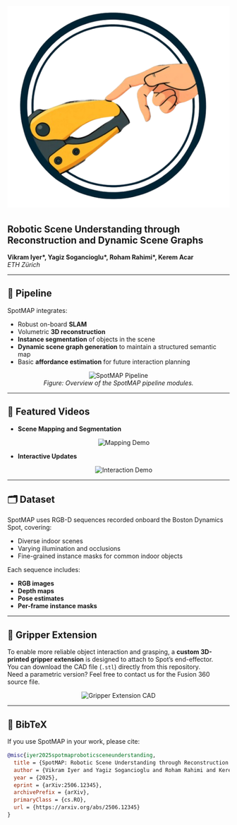 # ![SpotMAP Logo](images/spotmap_logo.png)

## Robotic Scene Understanding through Reconstruction and Dynamic Scene Graphs

**Vikram Iyer\*, Yagiz Sogancioglu\*, Roham Rahimi\*, Kerem Acar**  
*ETH Zürich*

---

## 📌 Pipeline

SpotMAP integrates:
- Robust on-board **SLAM**
- Volumetric **3D reconstruction**
- **Instance segmentation** of objects in the scene
- **Dynamic scene graph generation** to maintain a structured semantic map
- Basic **affordance estimation** for future interaction planning

<p align="center">
  <img src="images/pipeline_overview.png" alt="SpotMAP Pipeline" width="800"/>
  <br>
  <em>Figure: Overview of the SpotMAP pipeline modules.</em>
</p>

---

## 🎥 Featured Videos

- **Scene Mapping and Segmentation**  
  <p align="center">
    <img src="images/mapping_demo.gif" alt="Mapping Demo" width="600"/>
  </p>

- **Interactive Updates**  
  <p align="center">
    <img src="images/interaction_demo.gif" alt="Interaction Demo" width="600"/>
  </p>

---

## 🗂️ Dataset

SpotMAP uses RGB-D sequences recorded onboard the Boston Dynamics Spot, covering:
- Diverse indoor scenes
- Varying illumination and occlusions
- Fine-grained instance masks for common indoor objects

Each sequence includes:
- **RGB images**
- **Depth maps**
- **Pose estimates**
- **Per-frame instance masks**

---

## 🦾 Gripper Extension

To enable more reliable object interaction and grasping, a **custom 3D-printed gripper extension** is designed to attach to Spot’s end-effector.  
You can download the CAD file (`.stl`) directly from this repository.  
Need a parametric version? Feel free to contact us for the Fusion 360 source file.

<p align="center">
  <img src="images/gripper_extension.png" alt="Gripper Extension CAD" width="400"/>
</p>

---

## 📄 BibTeX

If you use SpotMAP in your work, please cite:

```bibtex
@misc{iyer2025spotmaproboticsceneunderstanding,
  title = {SpotMAP: Robotic Scene Understanding through Reconstruction and Dynamic Scene Graphs},
  author = {Vikram Iyer and Yagiz Sogancioglu and Roham Rahimi and Kerem Acar},
  year = {2025},
  eprint = {arXiv:2506.12345},
  archivePrefix = {arXiv},
  primaryClass = {cs.RO},
  url = {https://arxiv.org/abs/2506.12345}
}
